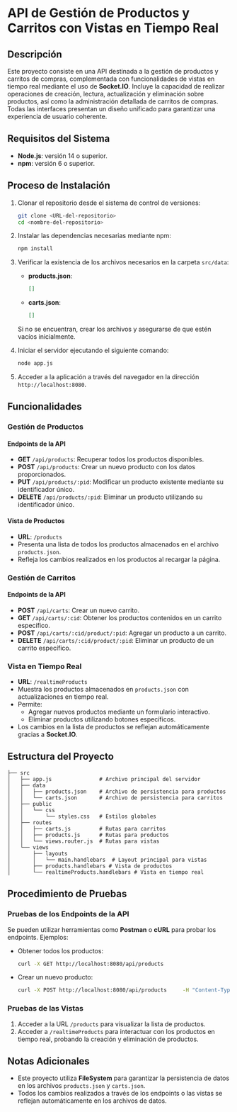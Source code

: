 
# API de Gestión de Productos y Carritos con Vistas en Tiempo Real

## Descripción
Este proyecto consiste en una API destinada a la gestión de productos y carritos de compras, complementada con funcionalidades de vistas en tiempo real mediante el uso de **Socket.IO**. Incluye la capacidad de realizar operaciones de creación, lectura, actualización y eliminación sobre productos, así como la administración detallada de carritos de compras. Todas las interfaces presentan un diseño unificado para garantizar una experiencia de usuario coherente.

## Requisitos del Sistema
- **Node.js**: versión 14 o superior.
- **npm**: versión 6 o superior.

## Proceso de Instalación
1. Clonar el repositorio desde el sistema de control de versiones:
   ```bash
   git clone <URL-del-repositorio>
   cd <nombre-del-repositorio>
   ```

2. Instalar las dependencias necesarias mediante npm:
   ```bash
   npm install
   ```

3. Verificar la existencia de los archivos necesarios en la carpeta `src/data`:
   - **products.json**:
     ```json
     []
     ```
   - **carts.json**:
     ```json
     []
     ```

   Si no se encuentran, crear los archivos y asegurarse de que estén vacíos inicialmente.

4. Iniciar el servidor ejecutando el siguiente comando:
   ```bash
   node app.js
   ```

5. Acceder a la aplicación a través del navegador en la dirección `http://localhost:8080`.

## Funcionalidades

### Gestión de Productos
#### Endpoints de la API
- **GET** `/api/products`: Recuperar todos los productos disponibles.
- **POST** `/api/products`: Crear un nuevo producto con los datos proporcionados.
- **PUT** `/api/products/:pid`: Modificar un producto existente mediante su identificador único.
- **DELETE** `/api/products/:pid`: Eliminar un producto utilizando su identificador único.

#### Vista de Productos
- **URL**: `/products`
- Presenta una lista de todos los productos almacenados en el archivo `products.json`.
- Refleja los cambios realizados en los productos al recargar la página.

### Gestión de Carritos
#### Endpoints de la API
- **POST** `/api/carts`: Crear un nuevo carrito.
- **GET** `/api/carts/:cid`: Obtener los productos contenidos en un carrito específico.
- **POST** `/api/carts/:cid/product/:pid`: Agregar un producto a un carrito.
- **DELETE** `/api/carts/:cid/product/:pid`: Eliminar un producto de un carrito específico.

### Vista en Tiempo Real
- **URL**: `/realtimeProducts`
- Muestra los productos almacenados en `products.json` con actualizaciones en tiempo real.
- Permite:
  - Agregar nuevos productos mediante un formulario interactivo.
  - Eliminar productos utilizando botones específicos.
- Los cambios en la lista de productos se reflejan automáticamente gracias a **Socket.IO**.

## Estructura del Proyecto
```
├── src
│   ├── app.js               # Archivo principal del servidor
│   ├── data
│   │   ├── products.json    # Archivo de persistencia para productos
│   │   └── carts.json       # Archivo de persistencia para carritos
│   ├── public
│   │   └── css
│   │       └── styles.css   # Estilos globales
│   ├── routes
│   │   ├── carts.js         # Rutas para carritos
│   │   ├── products.js      # Rutas para productos
│   │   └── views.router.js  # Rutas para vistas
│   └── views
│       ├── layouts
│       │   └── main.handlebars  # Layout principal para vistas
│       ├── products.handlebars # Vista de productos
│       └── realtimeProducts.handlebars # Vista en tiempo real
```

## Procedimiento de Pruebas
### Pruebas de los Endpoints de la API
Se pueden utilizar herramientas como **Postman** o **cURL** para probar los endpoints. Ejemplos:
- Obtener todos los productos:
  ```bash
  curl -X GET http://localhost:8080/api/products
  ```
- Crear un nuevo producto:
  ```bash
  curl -X POST http://localhost:8080/api/products     -H "Content-Type: application/json"     -d '{"title": "Nuevo Producto", "description": "Descripción", "code": "ABC123", "price": 100, "stock": 10, "category": "general"}'
  ```

### Pruebas de las Vistas
1. Acceder a la URL `/products` para visualizar la lista de productos.
2. Acceder a `/realtimeProducts` para interactuar con los productos en tiempo real, probando la creación y eliminación de productos.

## Notas Adicionales
- Este proyecto utiliza **FileSystem** para garantizar la persistencia de datos en los archivos `products.json` y `carts.json`.
- Todos los cambios realizados a través de los endpoints o las vistas se reflejan automáticamente en los archivos de datos.


